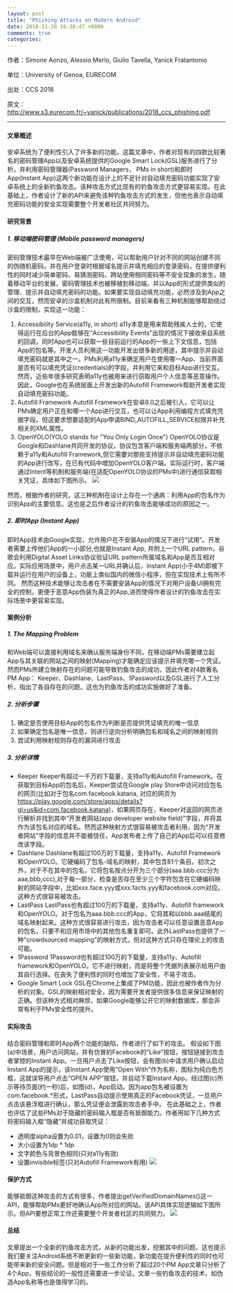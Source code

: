 ```yaml
---
layout: post
title: "Phishing Attacks on Modern Android"
date: 2018-11-20 16:38:47 +0800
comments: true
categories: 
---
```


作者：Simone Aonzo, Alessio Merlo, Giulio Tavella, Yanick Fratantonio  

单位：University of Genoa, EURECOM

出处：CCS 2018 

原文：http://www.s3.eurecom.fr/~yanick/publications/2018_ccs_phishing.pdf

----
#### 文章概述
安卓系统为了便利性引入了许多新的功能。这篇文章中，作者对现有的四款比较著名的密码管理App以及安卓系统提供的Google Smart Lock(GSL)服务进行了分析，并利用密码管理器(Password Managers， PMs in short)和即时App(Instant App)这两个新功能在设计上的不足针对自动填充密码功能实现了安卓系统上的全新钓鱼攻击。该种攻击方式比现有的钓鱼攻击方式更容易实现。在此基础上，作者设计了新的API来避免该种钓鱼攻击方式的发生，但他也表示自动填充密码功能的安全实现需要整个开发者社区共同努力。
<!--more-->

#### 研究背景
##### 1. 移动端密码管理 (Mobile password managers)
密码管理技术最早在Web端被广泛使用，可以帮助用户针对不同的网站创建不同的伪随机密码，并在用户登录时根据域名提示并填充相应的登录密码，在提供便利性的同时减少简单密码、易猜测密码、跨站使用相同密码等不安全现象的发生。随着移动平台的发展，密码管理技术也被移植到移动端，并以App的形式提供类似的管理、提示并自动填充密码的功能。如果要实现自动填充功能，必然涉及到App之间的交互，然而安卓的沙盒机制对此有所限制。目前来看有三种机制能够帮助绕过沙盒的限制，实现这一功能：
1. Accessibility Service(a11y, in short)
  a11y本意是用来帮助残疾人士的，它使得运行在后台的App能够在“Accessibility Events”出现的情况下接收来自系统的回调，同时App也可以获取一些目前运行的App的一些上下文信息，包括App的包名等。开发人员利用这一功能开发出很多新的用途，其中提示并自动填充密码就是其中之一。PMs利用a11y来确定用户在使用哪一App、当前界面是否有可以填充凭证(credentials)的字段，并利用它来和目标App进行交互。然而，近些年很多研究表明a11y也被用来进行窃取用户个人信息等恶意操作。因此，Google也在系统层面上开发出新的Autofill Framework帮助开发者实现自动填充密码功能。
2. Autofill Framework
  Autofill Framework在安卓8.0之后被引入，它可以让PMs确定用户正在和哪一个App进行交互，也可以让App利用编程方式填充凭据字段。但这要求想要适配的App申请BIND_AUTOFILL_SERVICE权限并补充相关的XML属性。
3. OpenYOLO(YOLO stands for "You Only Login Once")
  OpenYOLO协议是Google和Dashlane共同开发的协议，协议包含客户端和服务端两部分，不依赖于a11y和Autofill Framework,但它需要对那些支持提示并自动填充密码功能的App进行改写，在已有代码中增加OpenYOLO客户端。实际运行时，客户端通过Intent等机制和服务端(在适配OpenYOLO协议的PMs中)进行通信获取相关凭证，具体如下图所示。
  ![](/images/2018-11-20/1.png)

然而，根据作者的研究，这三种机制在设计上存在一个通病：利用App的包名作为识别App的主要信息。这也是之后作者设计的钓鱼攻击能够成功的原因之一。

##### 2. 即时App (Instant App)
即时App技术由Google实现，允许用户在不安装App的情况下进行“试用”。开发者需要上传他们App的一小部分,也就是Instant App, 并附上一个URL pattern，谷歌会利用Digital Asset Links协议验证URL pattern所属域名和App是否互相对应。实际应用场景中，用户点击某一URL并确认后，Instant App(小于4M)即被下载并运行在用户的设备上，功能上类似国内的微信小程序，但在实现技术上有所不同。
然而这种技术能够让攻击者在不需要安装App的情况下对用户设备UI拥有完全的控制，更便于恶意App伪装为真正的App,进而使得作者设计的钓鱼攻击在实际场景中更容易实现。

#### 案例分析
##### 1. The Mapping Problem
和Web端可以直接利用域名来确认服务端身份不同，在移动端PMs需要建立起App与其关联的网站之间的映射(Mapping)才能确定应该提示并填充哪一个凭证。然而PMs所建立映射存在的问题可能导致钓鱼攻击的成功，因此作者对4款著名PM App： Keeper、Dashlane、LastPass、1Password以及GSL进行了人工分析，指出了各自存在的问题。这也为钓鱼攻击的成功实施做好了准备。

##### 2. 分析步骤
1. 确定是否使用目标App的包名作为判断是否提供凭证填充的唯一信息
2. 如果确定包名是唯一信息，则进行逆向分析明确包名和域名之间的映射规则
3. 尝试利用映射规则存在的漏洞进行攻击

##### 3. 分析详情

+ Keeper
  Keeper有超过一千万的下载量，支持a11y和Autofill Framework。在获取到目标App的包名后，Keeper尝试在Google play Store中访问对应包名的网页(比如对于包名com.facebook.katana, 对应的网页为 https://play.google.com/store/apps/details?gl=us&id=com.facebook.katana)，如果网页存在，Keeper对返回的网页进行解析并找到其中“开发者网站(app developer website field)”字段，并将其作为该包名对应的域名。然而这种映射方式很容易被攻击者利用，因为“开发者网站”字段的信息并不能被信任，App发布者上传了自己的App后可以任意修改该字段。
+ Dashlane
  Dashlane有超过100万的下载量，支持a11y、Autofill Framework和OpenYOLO。它硬编码了包名-域名的映射，其中包含81个条目。初次之外，对于不在其中的包名，它将包名按点分开为三个部分(aaa.bbb.ccc分为aaa,bbb,ccc),对于每一部分，检查是否存在至少三个字符包含在它硬编码映射的网站字段中，比如xxx.face.yyy或xxx.facts.yyy和facebook.com对应。这种方式很容易被攻击。
+ LastPass
  LastPass也有超过100万的下载量，支持a11y、Autofill framework和OpenYOLO。对于包名为aaa.bbb.ccc的App，它将其和以bbb.aaa结尾的域名映射起来。这种方式很容易进行攻击，因为攻击者可以任意设置恶意App的包名，只要不和应用市场中的其他包名重复即可。此外LastPass也提供了一种"crowdsourced mapping"的映射方式，但对这种方式只存在理论上的攻击可能。
+ 1Password
  1Password也有超过100万的下载量，支持a11y、Autofill framework和OpenYOLO。它不进行映射，而是将整个凭据列表展示给用户由其自行选择。在丧失了便利性的同时也增加了安全性，不易于攻击。
+ Google Smart Lock
  GSL在Chrome上集成了PM功能，因此也被作者作为分析的对象。GSL的映射相对安全，因为需要开发者提供很多信息来保证映射的正确。但该种方式相对麻烦，如果Google能够公开它的映射数据库，那会非常有利于PMs安全性的提升。

#### 实际攻击
结合密码管理和即时App两个功能的缺陷，作者进行了如下的攻击。
假设如下图(a)中场景，用户访问网站，并有仿冒的Facebook的“Like”按钮，按钮链接到攻击者掌控的Instant App。一旦用户点击了Like按钮，会有图(b)中请求用户确认启动Instant App的提示，该Instant App使用“Open With”作为名称，图标为纯白色方框，这就误导用户点击“OPEN APP”按钮，并自动下载Instant App。经过图(c)所示等待页面(约一秒)后，如图(d)，App启动。因为app包名被设置为com.facebook.*形式，LastPass自动提示使用真正的Facebook凭证，一旦用户点击该悬浮框进行确认，那么凭证便会泄露到攻击者手中。
在此基础之上，作者也评估了这些PMs对于隐藏的密码输入框是否有抵御能力。作者用如下几种方式将密码输入框“隐藏”并成功获取凭证：

+ 透明度alpha设置为0.01，设置为0则会失败
+ 大小设置为1dp * 1dp
+ 文字颜色与背景色相同(只对a11y有效)
+ 设置invisible标签(只对Autofill Framework有用)
  ![](/images/2018-11-20/2.png)
#### 保护方式
能够抵御这种攻击的方式有很多，作者提出getVerifiedDomainNames()这一API，能够帮助PMs更好地确认App所对应的网站。该API具体实现逻辑如下图所示。但API要想正常工作还需要整个开发者社区的共同努力。
![](/images/2018-11-20/3.png)
#### 总结
文章提出一个全新的钓鱼攻击方式，从新的功能出发，挖掘其中的问题。这也提示我们要关注Android系统不断更新的一些新功能，新功能在提升便利性的同时也可能带来新的安全问题。但是相对于一些工作分析了超过20个PM App文章只分析了4个App，有些结论的一般性还需要进一步论证。文章一些钓鱼攻击的技术，如伪造App名称等也是值得学习的。

